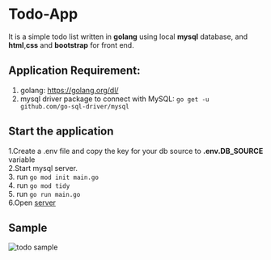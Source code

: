 # Todo-App
It is a simple todo list written in **golang** using local __**mysql**__ database, and __**html**__,__**css**__ and __**bootstrap**__ for front end.

## Application Requirement:
1. golang: https://golang.org/dl/<br>
2. mysql driver package to connect with MySQL: ```go get -u github.com/go-sql-driver/mysql```<br>

## Start the application
1.Create a .env file and copy the key for your db source to __.env.DB_SOURCE__ variable <br>
2.Start mysql server. <br>
3. run ```go mod init main.go```<br>
4. run ```go mod tidy```<br>
5. run ```go run main.go```  <br>
6.Open [server](http://localhost:8080/todo)

## Sample
![todo sample](https://drive.google.com/file/d/1uxyeGIa6nAujvSONWluTcaH3fRU70oeR/view?usp=share_link)